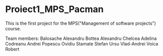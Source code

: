 # Proiect1_MPS_Pacman
This is the first project for the MPS("Management of software projects") course.

Team members:
Balosache Alexandru
Bottea Alexandru
Chelcea Adelina
Codreanu Andrei
Popescu Ovidiu
Stamate Stefan
Ursu Vlad-Andrei
Voica Robert
